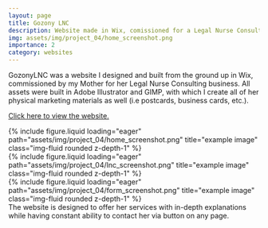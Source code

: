 ```yaml
---
layout: page
title: Gozony LNC
description: Website made in Wix, comissioned for a Legal Nurse Consulting business.
img: assets/img/project_04/home_screenshot.png
importance: 2
category: websites
---
```


GozonyLNC was a website I designed and built from the ground up in Wix, commissioned by my Mother for her Legal Nurse Consulting business. All assets were built in Adobe Illustrator and GIMP, with which I create all of her physical marketing materials as well (i.e postcards, business cards, etc.).

<a href="https://www.gozonylnc.com/">Click here to view the website.</a>

<div class="row">
    <div class="col-sm mt-3 mt-md-0">
        {% include figure.liquid loading="eager" path="assets/img/project_04/home_screenshot.png" title="example image" class="img-fluid rounded z-depth-1" %}
    </div>
    <div class="col-sm mt-3 mt-md-0">
        {% include figure.liquid loading="eager" path="assets/img/project_04/lnc_screenshot.png" title="example image" class="img-fluid rounded z-depth-1" %}
    </div>
    <div class="col-sm mt-3 mt-md-0">
        {% include figure.liquid loading="eager" path="assets/img/project_04/form_screenshot.png" title="example image" class="img-fluid rounded z-depth-1" %}
    </div>
</div>
<div class="caption">
    The website is designed to offer her services with in-depth explanations while having constant ability to contact her via button on any page.
</div>

